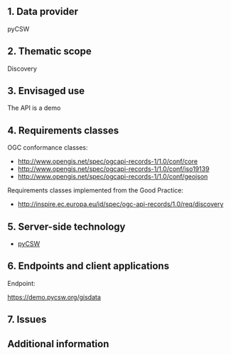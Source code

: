 ## 1. Data provider

pyCSW

## 2. Thematic scope

Discovery

## 3. Envisaged use

The API is a demo

## 4. Requirements classes

OGC conformance classes:

- http://www.opengis.net/spec/ogcapi-records-1/1.0/conf/core
- http://www.opengis.net/spec/ogcapi-records-1/1.0/conf/iso19139
- http://www.opengis.net/spec/ogcapi-records-1/1.0/conf/geojson

Requirements classes implemented from the Good Practice:

- http://inspire.ec.europa.eu/id/spec/ogc-api-records/1.0/req/discovery

## 5. Server-side technology

- [pyCSW](https://pycsw.org/)

## 6. Endpoints and client applications

Endpoint: 

https://demo.pycsw.org/gisdata

## 7. Issues

## Additional information


